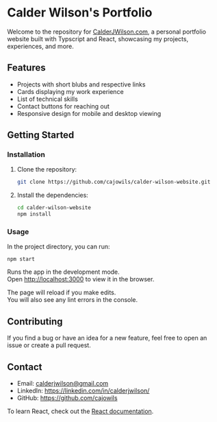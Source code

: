 # Calder Wilson's Portfolio

Welcome to the repository for [CalderJWilson.com](https://calderjwilson.com), a personal portfolio website built with Typscript and React, showcasing my projects, experiences, and more.

## Features

- Projects with short blubs and respective links
- Cards displaying my work experience
- List of technical skills
- Contact buttons for reaching out
- Responsive design for mobile and desktop viewing

## Getting Started

### Installation

1. Clone the repository:
   ```bash
   git clone https://github.com/cajowils/calder-wilson-website.git
   ```
2. Install the dependencies:
    ```bash
    cd calder-wilson-website
    npm install
    ```

### Usage

In the project directory, you can run:

`npm start`

Runs the app in the development mode.\
Open [http://localhost:3000](http://localhost:3000) to view it in the browser.

The page will reload if you make edits.\
You will also see any lint errors in the console.

## Contributing
If you find a bug or have an idea for a new feature, feel free to open an issue or create a pull request.

## Contact
- Email: calderjwilson@gmail.com
- LinkedIn: https://linkedin.com/in/calderjwilson/
- GitHub: https://github.com/cajowils

To learn React, check out the [React documentation](https://reactjs.org/).
